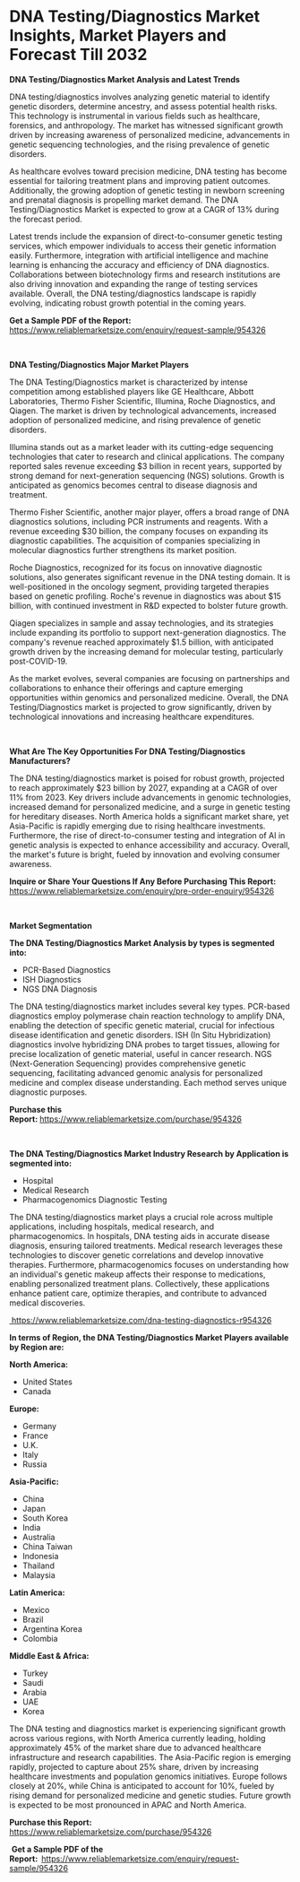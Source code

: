 <p><h1>DNA Testing/Diagnostics Market Insights, Market Players and Forecast Till 2032</h1></p><p><strong>DNA Testing/Diagnostics Market Analysis and Latest Trends</strong></p>
<p><p>DNA testing/diagnostics involves analyzing genetic material to identify genetic disorders, determine ancestry, and assess potential health risks. This technology is instrumental in various fields such as healthcare, forensics, and anthropology. The market has witnessed significant growth driven by increasing awareness of personalized medicine, advancements in genetic sequencing technologies, and the rising prevalence of genetic disorders. </p><p>As healthcare evolves toward precision medicine, DNA testing has become essential for tailoring treatment plans and improving patient outcomes. Additionally, the growing adoption of genetic testing in newborn screening and prenatal diagnosis is propelling market demand. The DNA Testing/Diagnostics Market is expected to grow at a CAGR of 13% during the forecast period.</p><p>Latest trends include the expansion of direct-to-consumer genetic testing services, which empower individuals to access their genetic information easily. Furthermore, integration with artificial intelligence and machine learning is enhancing the accuracy and efficiency of DNA diagnostics. Collaborations between biotechnology firms and research institutions are also driving innovation and expanding the range of testing services available. Overall, the DNA testing/diagnostics landscape is rapidly evolving, indicating robust growth potential in the coming years.</p></p>
<p><strong>Get a Sample PDF of the Report:&nbsp;</strong> <a href="https://www.reliablemarketsize.com/enquiry/request-sample/954326?utm_campaign=3016&utm_medium=2&utm_source=Github&utm_content=ia&utm_term=13042025&utm_id=dna-testingdiagnostics">https://www.reliablemarketsize.com/enquiry/request-sample/954326</a></p>
<p>&nbsp;</p>
<p><strong>DNA Testing/Diagnostics Major Market Players</strong></p>
<p><p>The DNA Testing/Diagnostics market is characterized by intense competition among established players like GE Healthcare, Abbott Laboratories, Thermo Fisher Scientific, Illumina, Roche Diagnostics, and Qiagen. The market is driven by technological advancements, increased adoption of personalized medicine, and rising prevalence of genetic disorders.</p><p>Illumina stands out as a market leader with its cutting-edge sequencing technologies that cater to research and clinical applications. The company reported sales revenue exceeding $3 billion in recent years, supported by strong demand for next-generation sequencing (NGS) solutions. Growth is anticipated as genomics becomes central to disease diagnosis and treatment.</p><p>Thermo Fisher Scientific, another major player, offers a broad range of DNA diagnostics solutions, including PCR instruments and reagents. With a revenue exceeding $30 billion, the company focuses on expanding its diagnostic capabilities. The acquisition of companies specializing in molecular diagnostics further strengthens its market position.</p><p>Roche Diagnostics, recognized for its focus on innovative diagnostic solutions, also generates significant revenue in the DNA testing domain. It is well-positioned in the oncology segment, providing targeted therapies based on genetic profiling. Roche's revenue in diagnostics was about $15 billion, with continued investment in R&D expected to bolster future growth.</p><p>Qiagen specializes in sample and assay technologies, and its strategies include expanding its portfolio to support next-generation diagnostics. The company's revenue reached approximately $1.5 billion, with anticipated growth driven by the increasing demand for molecular testing, particularly post-COVID-19.</p><p>As the market evolves, several companies are focusing on partnerships and collaborations to enhance their offerings and capture emerging opportunities within genomics and personalized medicine. Overall, the DNA Testing/Diagnostics market is projected to grow significantly, driven by technological innovations and increasing healthcare expenditures.</p></p>
<p>&nbsp;</p>
<p><strong>What Are The Key Opportunities For DNA Testing/Diagnostics Manufacturers?</strong></p>
<p><p>The DNA testing/diagnostics market is poised for robust growth, projected to reach approximately $23 billion by 2027, expanding at a CAGR of over 11% from 2023. Key drivers include advancements in genomic technologies, increased demand for personalized medicine, and a surge in genetic testing for hereditary diseases. North America holds a significant market share, yet Asia-Pacific is rapidly emerging due to rising healthcare investments. Furthermore, the rise of direct-to-consumer testing and integration of AI in genetic analysis is expected to enhance accessibility and accuracy. Overall, the market's future is bright, fueled by innovation and evolving consumer awareness.</p></p>
<p><strong>Inquire or Share Your Questions If Any Before Purchasing This Report:</strong> <a href="https://www.reliablemarketsize.com/enquiry/pre-order-enquiry/954326?utm_campaign=3016&utm_medium=2&utm_source=Github&utm_content=ia&utm_term=13042025&utm_id=dna-testingdiagnostics">https://www.reliablemarketsize.com/enquiry/pre-order-enquiry/954326</a></p>
<p>&nbsp;</p>
<p><strong>Market Segmentation</strong></p>
<p><strong>The DNA Testing/Diagnostics Market Analysis by types is segmented into:</strong></p>
<p><ul><li>PCR-Based Diagnostics</li><li>ISH Diagnostics</li><li>NGS DNA Diagnosis</li></ul></p>
<p><p>The DNA testing/diagnostics market includes several key types. PCR-based diagnostics employ polymerase chain reaction technology to amplify DNA, enabling the detection of specific genetic material, crucial for infectious disease identification and genetic disorders. ISH (In Situ Hybridization) diagnostics involve hybridizing DNA probes to target tissues, allowing for precise localization of genetic material, useful in cancer research. NGS (Next-Generation Sequencing) provides comprehensive genetic sequencing, facilitating advanced genomic analysis for personalized medicine and complex disease understanding. Each method serves unique diagnostic purposes.</p></p>
<p><strong>Purchase this Report:&nbsp;</strong><a href="https://www.reliablemarketsize.com/purchase/954326?utm_campaign=3016&utm_medium=2&utm_source=Github&utm_content=ia&utm_term=13042025&utm_id=dna-testingdiagnostics">https://www.reliablemarketsize.com/purchase/954326</a></p>
<p>&nbsp;</p>
<p><strong>The DNA Testing/Diagnostics Market Industry Research by Application is segmented into:</strong></p>
<p><ul><li>Hospital</li><li>Medical Research</li><li>Pharmacogenomics Diagnostic Testing</li></ul></p>
<p><p>The DNA testing/diagnostics market plays a crucial role across multiple applications, including hospitals, medical research, and pharmacogenomics. In hospitals, DNA testing aids in accurate disease diagnosis, ensuring tailored treatments. Medical research leverages these technologies to discover genetic correlations and develop innovative therapies. Furthermore, pharmacogenomics focuses on understanding how an individual's genetic makeup affects their response to medications, enabling personalized treatment plans. Collectively, these applications enhance patient care, optimize therapies, and contribute to advanced medical discoveries.</p></p>
<p><a href="https://www.reliablemarketsize.com/dna-testing-diagnostics-r954326?utm_campaign=3016&utm_medium=2&utm_source=Github&utm_content=ia&utm_term=13042025&utm_id=dna-testingdiagnostics">&nbsp;https://www.reliablemarketsize.com/dna-testing-diagnostics-r954326</a></p>
<p><strong>In terms of Region, the DNA Testing/Diagnostics Market Players available by Region are:</strong></p>
<p>
    <p> <strong> North America: </strong>
        <ul>
            <li>United States</li>
            <li>Canada</li>
        </ul>
        </p> 
    <p> <strong> Europe: </strong>
        <ul>
            <li>Germany</li>
            <li>France</li>
            <li>U.K.</li>
            <li>Italy</li>
            <li>Russia</li>
        </ul>
        </p> 
    <p> <strong> Asia-Pacific: </strong>
        <ul>
            <li>China</li>
            <li>Japan</li>
            <li>South Korea</li>
            <li>India</li>
            <li>Australia</li>
            <li>China Taiwan</li>
            <li>Indonesia</li>
            <li>Thailand</li>
            <li>Malaysia</li>
        </ul>
        </p> 
    <p> <strong> Latin America: </strong>
        <ul>
            <li>Mexico</li>
            <li>Brazil</li>
            <li>Argentina Korea</li>
            <li>Colombia</li>
        </ul>
        </p> 
    <p> <strong> Middle East & Africa: </strong>
        <ul>
            <li>Turkey</li>
            <li>Saudi</li>
            <li>Arabia</li>
            <li>UAE</li>
            <li>Korea</li>
        </ul>
    </p>
    </p>
<p><p>The DNA testing and diagnostics market is experiencing significant growth across various regions, with North America currently leading, holding approximately 45% of the market share due to advanced healthcare infrastructure and research capabilities. The Asia-Pacific region is emerging rapidly, projected to capture about 25% share, driven by increasing healthcare investments and population genomics initiatives. Europe follows closely at 20%, while China is anticipated to account for 10%, fueled by rising demand for personalized medicine and genetic studies. Future growth is expected to be most pronounced in APAC and North America.</p></p>
<p><strong>Purchase this Report: </strong><a href="https://www.reliablemarketsize.com/purchase/954326?utm_campaign=3016&utm_medium=2&utm_source=Github&utm_content=ia&utm_term=13042025&utm_id=dna-testingdiagnostics">https://www.reliablemarketsize.com/purchase/954326</a></p>
<p>&nbsp;<strong>Get a Sample PDF of the Report:&nbsp;&nbsp;</strong><a href="https://www.reliablemarketsize.com/enquiry/request-sample/954326?utm_campaign=3016&utm_medium=2&utm_source=Github&utm_content=ia&utm_term=13042025&utm_id=dna-testingdiagnostics">https://www.reliablemarketsize.com/enquiry/request-sample/954326</a></p>
<p><strong></strong></p>
<p><p></p><p></p><p></p></p>